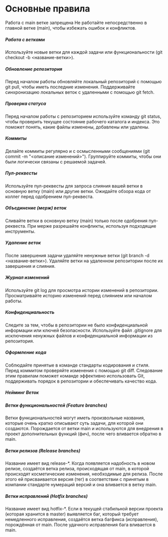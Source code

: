 # Основные правила 
Работа с main ветке запрещена
Не работайте непосредственно в главной ветке (main), чтобы избежать ошибок и конфликтов.
##### Работа с ветками
Используйте новые ветки для каждой задачи или функциональности (git checkout -b <название-ветки>).
##### Обновление репозитория
Перед началом работы обновляйте локальный репозиторий с помощью git pull, чтобы иметь последние изменения.
Поддерживайте синхронизацию локальных веток с удаленными с помощью git fetch.
##### Проверка статуса
Перед началом работы с репозиторием используйте команду git status, чтобы проверить текущее состояние рабочего каталога и индекса. Это поможет понять, какие файлы изменены, добавлены или удалены.
##### Коммиты
Делайте коммиты регулярно и с осмысленными сообщениями (git commit -m "<описание изменений>").
Группируйте коммиты, чтобы они были логически связаны с решаемой задачей.
##### Пул-реквесты
Используйте пул-реквесты для запроса слияния вашей ветки в основную ветку (main) или другие ветки.
Ожидайте обзора кода от коллег перед одобрением пул-реквеста.
##### Объединение (мерж) веток
Сливайте ветки в основную ветку (main) только после одобрения пул-реквеста.
При мерже разрешайте конфликты, используя подходящие инструменты.
##### Удаление веток
После завершения задачи удаляйте ненужные ветки (git branch -d <название-ветки>).
Удаляйте ветки на удаленном репозитории после их завершения и слияния.
##### Журнал изменений
Используйте git log для просмотра истории изменений в репозитории.
Просматривайте историю изменений перед слиянием или началом работы.
##### Конфиденциальность
Следите за тем, чтобы в репозитории не было конфиденциальной информации или ключей безопасности.
Используйте файл .gitignore для исключения ненужных файлов и конфиденциальной информации из репозитория.
##### Оформление кода
Соблюдайте принятые в команде стандарты кодирования и стиля.
Перед коммитом проверяйте изменения с помощью git diff.
Следование этим правилам поможет команде эффективно использовать Git, поддерживать порядок в репозитории и обеспечивать качество кода.


##### Нейминг Веток
##### Ветки функциональностей (Feature branches)
Ветки функциональностей могут иметь произвольные названия, которые очень кратко описывают суть задачи, для которой они создаются. Порождается от ветки main и используются для внедрения в проект дополнительных функций (фич), после чего вливается обратно в main.

##### Ветки релизов (Release branches)
Название имеет вид release-*. Когда появляется надобность в новом релизе, создаётся ветка релиза, происходящая от main, в которой происходят косметические изменения, необходимые для релиза. После этого ей присваивается версия (тег) в соответствии с принятым в компании стандарте нумераций версий и она вливается в ветку main.

##### Ветки исправлений (Hotfix branches)
Название имеет вид hotfix-*. Если в текущей стабильной версии проекта (которая хранится в master) выявляется баг, который требует немедленного исправления, создаётся ветка багфикса (исправления), порождённая от main. После удачного исправления бага вливается в main.
